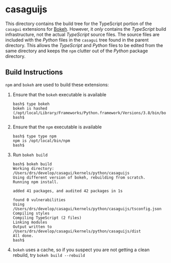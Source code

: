 # casaguijs

This directory contains the build tree for the TypeScript portion of the
`casagui` extensions for [Bokeh](https://bokeh.org/). However, it *only*
contains the _TypeScript_ build infrastructure, not the actual _TypeScript_
source files. The source files are included with the _Python_ files in the
`casagui` tree found in the parent directory. This allows the _TypeScript_
and _Python_ files to be edited from the same directory and keeps the
`npm` clutter out of the _Python_ package directory.

## Build Instructions

`npm` and `bokeh` are used to build these extensions:

1. Ensure that the `bokeh` executable is available
   ```
   bash$ type bokeh
   bokeh is hashed (/opt/local/Library/Frameworks/Python.framework/Versions/3.8/bin/bokeh)
   bash$
   ```
2. Ensure that the `npm` executable is available
   ```
   bash$ type type npm
   npm is /opt/local/bin/npm
   bash$
   ```
2. Run `bokeh build`
   ```
   bash$ bokeh build
   Working directory: /Users/drs/develop/casagui/kernels/python/casaguijs
   Using different version of bokeh, rebuilding from scratch.
   Running npm install.

   added 41 packages, and audited 42 packages in 1s

   found 0 vulnerabilities
   Using /Users/drs/develop/casagui/kernels/python/casaguijs/tsconfig.json
   Compiling styles
   Compiling TypeScript (2 files)
   Linking modules
   Output written to /Users/drs/develop/casagui/kernels/python/casaguijs/dist
   All done.
   bash$
   ```
3. `bokeh` uses a cache, so if you suspect you are not getting a clean rebuild, try `bokeh build --rebuild`
